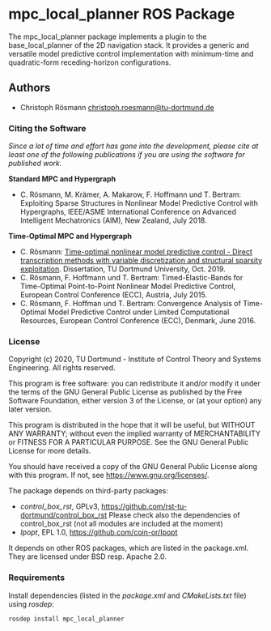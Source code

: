 mpc_local_planner ROS Package
=============================

The mpc_local_planner package implements a plugin to the base_local_planner of the 2D navigation stack.
It provides a generic and versatile model predictive control implementation with minimum-time and quadratic-form receding-horizon configurations.

## Authors

* Christoph Rösmann <christoph.roesmann@tu-dortmund.de>

### Citing the Software

*Since a lot of time and effort has gone into the development, please cite at least one of the following publications if you are using the software for published work.*

**Standard MPC and Hypergraph**

- C. Rösmann, M. Krämer, A. Makarow, F. Hoffmann und T. Bertram: Exploiting Sparse Structures in Nonlinear Model Predictive Control with Hypergraphs, IEEE/ASME International Conference on Advanced Intelligent Mechatronics (AIM), New Zealand, July 2018.

**Time-Optimal MPC and Hypergraph**

- C. Rösmann: [Time-optimal nonlinear model predictive control - Direct transcription methods with variable discretization and structural sparsity exploitation](http://dx.doi.org/10.17877/DE290R-20283). Dissertation, TU Dortmund University, Oct. 2019.
- C. Rösmann, F. Hoffmann und T. Bertram: Timed-Elastic-Bands for Time-Optimal Point-to-Point Nonlinear Model Predictive Control, European Control Conference (ECC), Austria, July 2015.
- C. Rösmann, F. Hoffman und T. Bertram: Convergence Analysis of Time-Optimal Model Predictive Control under Limited Computational Resources, European Control Conference (ECC), Denmark, June 2016.


### License

Copyright (c) 2020,
TU Dortmund - Institute of Control Theory and Systems Engineering.
All rights reserved.

This program is free software: you can redistribute it and/or modify
it under the terms of the GNU General Public License as published by
the Free Software Foundation, either version 3 of the License, or
(at your option) any later version.

This program is distributed in the hope that it will be useful,
but WITHOUT ANY WARRANTY; without even the implied warranty of
MERCHANTABILITY or FITNESS FOR A PARTICULAR PURPOSE.  See the
GNU General Public License for more details.

You should have received a copy of the GNU General Public License
along with this program.  If not, see <https://www.gnu.org/licenses/>.

The package depends on third-party packages:
- *control_box_rst*, GPLv3, https://github.com/rst-tu-dortmund/control_box_rst
  Please check also the dependencies of control_box_rst (not all modules
  are included at the moment)
- *Ipopt*, EPL 1.0, https://github.com/coin-or/Ipopt


It depends on other ROS packages, which are listed in the package.xml. They are licensed under BSD resp. Apache 2.0.


### Requirements

Install dependencies (listed in the *package.xml* and *CMakeLists.txt* file) using *rosdep*:

    rosdep install mpc_local_planner


